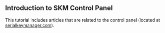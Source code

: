 ## Introduction to SKM Control Panel
This tutorial includes articles that are related to the control panel (located at [serialkeymanager.com](https://serialkeymanager.com/)).